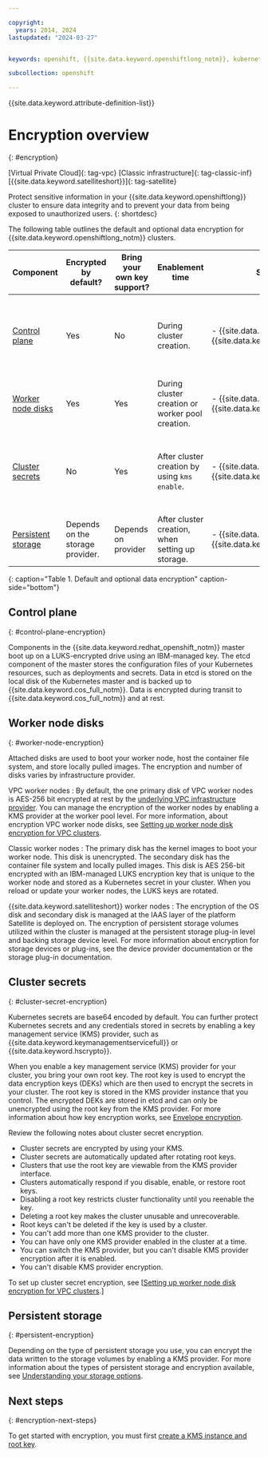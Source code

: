 ```yaml
---

copyright: 
  years: 2014, 2024
lastupdated: "2024-03-27"


keywords: openshift, {{site.data.keyword.openshiftlong_notm}}, kubernetes, red hat, encrypt, security, kms, root key, crk

subcollection: openshift

---
```


{{site.data.keyword.attribute-definition-list}}


# Encryption overview
{: #encryption}

[Virtual Private Cloud]{: tag-vpc} [Classic infrastructure]{: tag-classic-inf} [{{site.data.keyword.satelliteshort}}]{: tag-satellite}

Protect sensitive information in your {{site.data.keyword.openshiftlong}} cluster to ensure data integrity and to prevent your data from being exposed to unauthorized users.
{: shortdesc}

The following table outlines the default and optional data encryption for {{site.data.keyword.openshiftlong_notm}} clusters.


| Component | Encrypted by default? | Bring your own key support? | Enablement time | Supported KMS providers | Cross account support? |
| --- | --- | --- | --- | --- | --- |
| [Control plane](#control-plane-encryption) | Yes | No | During cluster creation. | - {{site.data.keyword.hscrypto}}  \n - {{site.data.keyword.keymanagementserviceshort}} | Cross account supported for Classic and VPC clusters only. | N/A | No |
| [Worker node disks](#worker-node-encryption) | Yes | Yes | During cluster creation or worker pool creation. | - {{site.data.keyword.hscrypto}}  \n - {{site.data.keyword.keymanagementserviceshort}} | Yes |
| [Cluster secrets](#cluster-secret-encryption) | No | Yes | After cluster creation by using `kms enable`. | - {{site.data.keyword.hscrypto}}  \n - {{site.data.keyword.keymanagementserviceshort}} | Cross account supported for Classic and VPC clusters only. |
| [Persistent storage](#persistent-encryption) | Depends on the storage provider. | Depends on provider | After cluster creation, when setting up storage. | - {{site.data.keyword.hscrypto}}  \n - {{site.data.keyword.keymanagementserviceshort}} | Depends on the storage provider. |
{: caption="Table 1. Default and optional data encryption" caption-side="bottom"}



## Control plane
{: #control-plane-encryption}

Components in the {{site.data.keyword.redhat_openshift_notm}} master boot up on a LUKS-encrypted drive using an IBM-managed key. The etcd component of the master stores the configuration files of your Kubernetes resources, such as deployments and secrets. Data in etcd is stored on the local disk of the Kubernetes master and is backed up to {{site.data.keyword.cos_full_notm}}. Data is encrypted during transit to {{site.data.keyword.cos_full_notm}} and at rest. 



## Worker node disks
{: #worker-node-encryption}

Attached disks are used to boot your worker node, host the container file system, and store locally pulled images. The encryption and number of disks varies by infrastructure provider.

VPC worker nodes
:   By default, the one primary disk of VPC worker nodes is AES-256 bit encrypted at rest by the [underlying VPC infrastructure provider](/docs/vpc?topic=vpc-block-storage-about#vpc-storage-encryption). You can manage the encryption of the worker nodes by enabling a KMS provider at the worker pool level. For more information, about encryption VPC worker node disks, see [Setting up worker node disk encryption for VPC clusters](/docs/openshift?topic=openshift-encryption-vpc-worker-disks).

Classic worker nodes
:   The primary disk has the kernel images to boot your worker node. This disk is unencrypted. The secondary disk has the container file system and locally pulled images. This disk is AES 256-bit encrypted with an IBM-managed LUKS encryption key that is unique to the worker node and stored as a Kubernetes secret in your cluster. When you reload or update your worker nodes, the LUKS keys are rotated.



{{site.data.keyword.satelliteshort}} worker nodes
:   The encryption of the OS disk and secondary disk is managed at the IAAS layer of the platform Satellite is deployed on. The encryption of persistent storage volumes utilized within the cluster is managed at the persistent storage plug-in level and backing storage device level. For more information about encryption for storage devices or plug-ins, see the device provider documentation or the storage plug-in documentation.




## Cluster secrets
{: #cluster-secret-encryption}

Kubernetes secrets are base64 encoded by default. You can further protect Kubernetes secrets and any credentials stored in secrets by enabling a key management service (KMS) provider, such as {{site.data.keyword.keymanagementservicefull}} or {{site.data.keyword.hscrypto}}.

When you enable a key management service (KMS) provider for your cluster, you bring your own root key. The root key is used to encrypt the data encryption keys (DEKs) which are then used to encrypt the secrets in your cluster. The root key is stored in the KMS provider instance that you control. The encrypted DEKs are stored in etcd and can only be unencrypted using the root key from the KMS provider. For more information about how key encryption works, see [Envelope encryption](/docs/key-protect?topic=key-protect-envelope-encryption).

Review the following notes about cluster secret encryption.
- Cluster secrets are encrypted by using your KMS.
- Cluster secrets are automatically updated after rotating root keys.
- Clusters that use the root key are viewable from the KMS provider interface.
- Clusters automatically respond if you disable, enable, or restore root keys.
- Disabling a root key restricts cluster functionality until you reenable the key.
- Deleting a root key makes the cluster unusable and unrecoverable.
- Root keys can't be deleted if the key is used by a cluster.
- You can't add more than one KMS provider to the cluster.
- You can have only one KMS provider enabled in the cluster at a time. 
- You can switch the KMS provider, but you can't disable KMS provider encryption after it is enabled.
- You can't disable KMS provider encryption.


To set up cluster secret encryption, see [[Setting up worker node disk encryption for VPC clusters](/docs/openshift?topic=openshift-encryption-secrets).]


## Persistent storage
{: #persistent-encryption}

Depending on the type of persistent storage you use, you can encrypt the data written to the storage volumes by enabling a KMS provider. For more information about the types of persistent storage and encryption available, see [Understanding your storage options](/docs/openshift?topic=openshift-storage-plan).




## Next steps
{: #encryption-next-steps}

To get started with encryption, you must first [create a KMS instance and root key](/docs/openshift?topic=openshift-encryption-setup).

